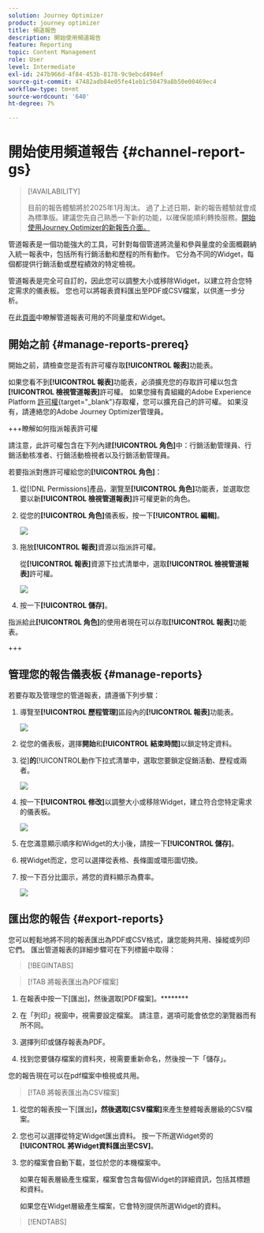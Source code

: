 ```yaml
---
solution: Journey Optimizer
product: journey optimizer
title: 頻道報告
description: 開始使用頻道報告
feature: Reporting
topic: Content Management
role: User
level: Intermediate
exl-id: 247b966d-4f84-453b-8178-9c9ebcd494ef
source-git-commit: 47482adb84e05fe41eb1c50479a8b50e00469ec4
workflow-type: tm+mt
source-wordcount: '640'
ht-degree: 7%

---
```


# 開始使用頻道報告 {#channel-report-gs}

>[!AVAILABILITY]
>
>目前的報告體驗將於2025年1月淘汰。 過了上述日期，新的報告體驗就會成為標準版。建議您先自己熟悉一下新的功能，以確保能順利轉換服務。[開始使用Journey Optimizer的新報告介面。](report-gs-cja.md)

管道報表是一個功能強大的工具，可針對每個管道將流量和參與量度的全面概觀納入統一報表中，包括所有行銷活動和歷程的所有動作。 它分為不同的Widget，每個都提供行銷活動或歷程績效的特定檢視。

管道報表是完全可自訂的，因此您可以調整大小或移除Widget，以建立符合您特定需求的儀表板。 您也可以將報表資料匯出至PDF或CSV檔案，以供進一步分析。

在此[頁面](channel-report.md)中瞭解管道報表可用的不同量度和Widget。

## 開始之前 {#manage-reports-prereq}

開始之前，請檢查您是否有許可權存取&#x200B;**[!UICONTROL 報表]**&#x200B;功能表。

如果您看不到&#x200B;**[!UICONTROL 報表]**&#x200B;功能表，必須擴充您的存取許可權以包含&#x200B;**[!UICONTROL 檢視管道報表]**&#x200B;許可權。 如果您擁有貴組織的Adobe Experience Platform [許可權](https://experienceleague.adobe.com/docs/experience-platform/access-control/home.html?lang=zh-Hant){target="_blank"}存取權，您可以擴充自己的許可權。 如果沒有，請連絡您的Adobe Journey Optimizer管理員。

+++瞭解如何指派報表許可權

請注意，此許可權包含在下列內建&#x200B;**[!UICONTROL 角色]**&#x200B;中：行銷活動管理員、行銷活動核准者、行銷活動檢視者以及行銷活動管理員。

若要指派對應許可權給您的&#x200B;**[!UICONTROL 角色]**：

1. 從[!DNL Permissions]產品，瀏覽至&#x200B;**[!UICONTROL 角色]**&#x200B;功能表，並選取您要以新&#x200B;**[!UICONTROL 檢視管道報表]**&#x200B;許可權更新的角色。

1. 從您的&#x200B;**[!UICONTROL 角色]**&#x200B;儀表板，按一下&#x200B;**[!UICONTROL 編輯]**。

   ![](assets/channel_permission_1.png)

1. 拖放&#x200B;**[!UICONTROL 報表]**&#x200B;資源以指派許可權。

   從&#x200B;**[!UICONTROL 報表]**&#x200B;資源下拉式清單中，選取&#x200B;**[!UICONTROL 檢視管道報表]**&#x200B;許可權。

   ![](assets/channel_permission_2.png)

1. 按一下&#x200B;**[!UICONTROL 儲存]**。

指派給此&#x200B;**[!UICONTROL 角色]**&#x200B;的使用者現在可以存取&#x200B;**[!UICONTROL 報表]**&#x200B;功能表。

+++

## 管理您的報告儀表板 {#manage-reports}

若要存取及管理您的管道報表，請遵循下列步驟：

1. 導覽至&#x200B;**[!UICONTROL 歷程管理]**&#x200B;區段內的&#x200B;**[!UICONTROL 報表]**&#x200B;功能表。

   ![](assets/channel_report_1.png)

1. 從您的儀表板，選擇&#x200B;**開始**&#x200B;和&#x200B;**[!UICONTROL 結束時間]**&#x200B;以鎖定特定資料。

1. 從&#x200B;]**的**[!UICONTROL &#x200B;動作下拉式清單中，選取您要鎖定促銷活動、歷程或兩者。

   ![](assets/channel_report_2.png)

1. 按一下&#x200B;**[!UICONTROL 修改]**&#x200B;以調整大小或移除Widget，建立符合您特定需求的儀表板。

   ![](assets/channel_report_3.png)

1. 在您滿意顯示順序和Widget的大小後，請按一下&#x200B;**[!UICONTROL 儲存]**。

1. 視Widget而定，您可以選擇從表格、長條圖或環形圖切換。

1. 按一下百分比圖示，將您的資料顯示為費率。

   ![](assets/channel_report_4.png)

## 匯出您的報告 {#export-reports}

您可以輕鬆地將不同的報表匯出為PDF或CSV格式，讓您能夠共用、操縱或列印它們。 匯出管道報表的詳細步驟可在下列標籤中取得：

>[!BEGINTABS]

>[!TAB 將報表匯出為PDF檔案]

1. 在報表中按一下[匯出]，然後選取[PDF檔案]。********

1. 在「列印」視窗中，視需要設定檔案。 請注意，選項可能會依您的瀏覽器而有所不同。

1. 選擇列印或儲存報表為PDF。

1. 找到您要儲存檔案的資料夾，視需要重新命名，然後按一下「儲存」。

您的報告現在可以在pdf檔案中檢視或共用。

>[!TAB 將報表匯出為CSV檔案]

1. 從您的報表按一下[匯出]****，然後選取[CSV檔案]****&#x200B;來產生整體報表層級的CSV檔案。

1. 您也可以選擇從特定Widget匯出資料。 按一下所選Widget旁的&#x200B;**[!UICONTROL 將Widget資料匯出至CSV]**。

1. 您的檔案會自動下載，並位於您的本機檔案中。

   如果在報表層級產生檔案，檔案會包含每個Widget的詳細資訊，包括其標題和資料。

   如果您在Widget層級產生檔案，它會特別提供所選Widget的資料。

>[!ENDTABS]
